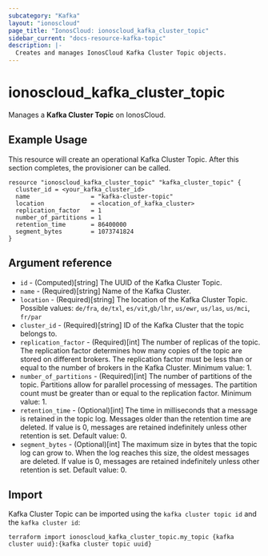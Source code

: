 ```yaml
---
subcategory: "Kafka"
layout: "ionoscloud"
page_title: "IonosCloud: ionoscloud_kafka_cluster_topic"
sidebar_current: "docs-resource-kafka-topic"
description: |-
  Creates and manages IonosCloud Kafka Cluster Topic objects.
---
```


# ionoscloud_kafka_cluster_topic

Manages a **Kafka Cluster Topic** on IonosCloud.

## Example Usage

This resource will create an operational Kafka Cluster Topic. After this section completes, the provisioner can be
called.

```hcl
resource "ionoscloud_kafka_cluster_topic" "kafka_cluster_topic" {
  cluster_id = <your_kafka_cluster_id>
  name                 = "kafka-cluster-topic"
  location             = <location_of_kafka_cluster>
  replication_factor   = 1
  number_of_partitions = 1
  retention_time       = 86400000
  segment_bytes        = 1073741824
}
```

## Argument reference

* `id` - (Computed)[string] The UUID of the Kafka Cluster Topic.
* `name` - (Required)[string] Name of the Kafka Cluster.
* `location` - (Required)[string] The location of the Kafka Cluster Topic. Possible values: `de/fra`, `de/txl`,
  `es/vit`,`gb/lhr`, `us/ewr`, `us/las`, `us/mci`, `fr/par`
* `cluster_id` - (Required)[string] ID of the Kafka Cluster that the topic belongs to.
* `replication_factor` - (Required)[int] The number of replicas of the topic. The replication factor determines how many
  copies of the topic are stored on different brokers. The replication factor must be less than or equal to the number
  of brokers in the Kafka Cluster. Minimum value: 1.
* `number_of_partitions` - (Required)[int] The number of partitions of the topic. Partitions allow for parallel
  processing of messages. The partition count must be greater than or equal to the replication factor. Minimum value: 1.
* `retention_time` - (Optional)[int] The time in milliseconds that a message is retained in the topic log. Messages
  older than the retention time are deleted. If value is 0, messages are retained indefinitely unless other retention is
  set. Default value: 0.
* `segment_bytes` - (Optional)[int] The maximum size in bytes that the topic log can grow to. When the log reaches this
  size, the oldest messages are deleted. If value is 0, messages are retained indefinitely unless other retention is
  set. Default value: 0.

## Import

Kafka Cluster Topic can be imported using the `kafka cluster topic id` and the `kafka cluster id`:

```shell
terraform import ionoscloud_kafka_cluster_topic.my_topic {kafka cluster uuid}:{kafka cluster topic uuid}
```
